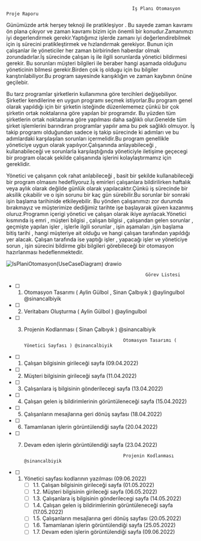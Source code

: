                                                    İş Planı Otomasyon Proje Raporu

Günümüzde artık herşey teknoji ile pratikleşiyor . Bu sayede zaman kavramı ön plana çıkıyor ve zaman kavramı bizim için önemli bir konudur.Zamanımızı iyi degerlendirmek gerekir.Yaptığımız işlerde zamanı iyi değerlendirebilmek için iş sürecini pratikleştirmek ve hızlandırmak gerekiyor. Bunun için çalışanlar ile yöneticiler her zaman birbirinden haberdar olmak zorundadırlar.İş sürecinde çalışan iş ile ilgili sorunlarda yönetici bildirmesi gerekir. Bu sorunları müşteri bilgileri ile beraber hangi aşamada olduğunu yöneticinin bilmesi gerekir.Birden çok iş oldugu için bu bilgiler karıştırılabiliyor.Bu program sayesinde karışıklığın ve zaman kaybının önüne geçilebir.

Bu tarz programlar şirketlerin kullanımına göre tercihleri değişebiliyor. Şirketler kendilerine en uygun programı seçmek istiyorlar.Bu program genel olarak yapıldığı için bir şirketin isteğinde düzenlememez çünkü bir çok şirketin ortak noktalarına göre yapılan bir programdır. Bu yüzden tüm şirketlerin ortak noktalarına göre yapılması daha sağlıklı olur.Genelde tüm şirket işlemlerini barındıran programlar yapılır ama bu pek sağlıklı olmuyor. İş takip programı olduğundan sadece iş takip sürecinde ki adımları ve bu adımlardaki karşılaşılan sorunları içermelidir.Bu program genellikle yöneticiye uygun olarak yapılıyor.Çalışanında anlayabileceği , kullanabileceği ve sorunlarla karşılaştığında yöneticiyle iletişime geçecegi bir program olacak şekilde çalışanında işlerini kolaylaştırmamız için gereklidir.

Yönetici ve çalışanın çok rahat anlabileceği , basit bir şekilde kullanabileceği bir program olmasını hedefliyoruz.İş emirleri çalışanlara bildirilirken haftalık veya aylık olarak değilde günlük olarak yapılacaktır.Çünkü iş sürecinde bir aksilik çıkabilir ve o işin sorunu bir kaç gün sürebilir.Bu sorunlar bir sonraki işin başlama tarihinide etkileyebilir. Bu yönden çalışanımızı zor durumda bırakmayız ve müşterimize dediğimiz tarihte işe başlayarak güven kazanmış oluruz.Programın içerigi yönetici ve çalışan olarak ikiye ayrılacak.Yönetici kısmında iş emri , müşteri bilgisi , çalışan bilgisi , çalışandan gelen sorunlar , geçmişte yapılan işler , işlerle ilgili sorunlar , işin aşamaları ,işin başlama bitiş tarihi , hangi müşteriye ait olduğu ve hangi çalışan tarafından yapıldığı yer alacak. Çalışan tarafında ise yaptığı işler , yapacağı işler ve yöneticiye sorun , işin sürecini bildirme gibi bilgileri görebileceği bir otomasyon hazırlanması hedeflenmektedir.


![IsPlaniOtomasyon(UseCaseDiagram) drawio](https://user-images.githubusercontent.com/101750952/158688799-5d360602-bfbc-41f8-bcc8-ce1993c689af.png)


                                                        Görev Listesi
                                  
- [ ] 1. Otomasyon Tasarımı   ( Aylin Gülbol , Sinan Çalbıyık )  @aylingulbol @sinancalbiyik
- [ ] 2. Veritabanı Oluşturma ( Aylin Gülbol ) @aylingulbol
- [ ] 3. Projenin Kodlanması  ( Sinan Çalbıyık ) @sinancalbiyik
                                   
                                   
                                   
                                              Otomasyon Tasarımı ( Yönetici Sayfası ) @sinancalbiyik
                                           
 - [ ] 1. Çalışan bilgisinin girileceği sayfa (09.04.2022)
 - [ ] 2. Müşteri bilgisinin girileceği sayfa (11.04.2022)
 - [ ] 3. Çalışanlara iş bilgisinin gönderilecegi sayfa (13.04.2022)
 - [ ] 4. Çalışan gelen iş bildirimlerinin görüntüleneceği sayfa (15.04.2022)
 - [ ] 5. Çalışanların mesajlarına geri dönüş sayfası (18.04.2022)
 - [ ] 6. Tamamlanan işlerin görüntülendiği sayfa (20.04.2022)
 - [ ] 7. Devam eden işlerin görüntülendiği sayfa (23.04.2022)
 
 
                                               Projenin Kodlanması @sinancalbiyik
                                       
 - [ ] 1. Yönetici sayfası kodlarının yazılması (09.06.2022)
      - [ ] 1.1. Çalışan bilgisinin girileceği sayfa (01.05.2022)
      - [ ] 1.2. Müşteri bilgisinin girileceği sayfa (06.05.2022)
      - [ ] 1.3. Çalışanlara iş bilgisinin gönderilecegi sayfa (14.05.2022)
      - [ ] 1.4. Çalışan gelen iş bildirimlerinin görüntüleneceği sayfa (17.05.2022)
      - [ ] 1.5. Çalışanların mesajlarına geri dönüş sayfası (20.05.2022)
      - [ ] 1.6. Tamamlanan işlerin görüntülendiği sayfa (25.05.2022)
      - [ ] 1.7. Devam eden işlerin görüntülendiği sayfa (09.06.2022) 
